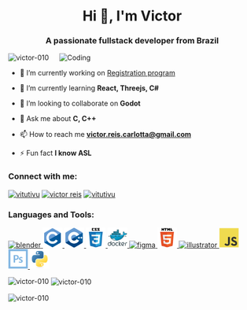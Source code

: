 <h1 align="center">Hi 👋, I'm Victor</h1>
<h3 align="center">A passionate fullstack developer from Brazil</h3>
<img align="right" alt="Coding" width="400" src="https://cdn.discordapp.com/attachments/690692026215170061/1124161578074390649/star.gif">

<p align="left"> <img src="https://komarev.com/ghpvc/?username=victor-010&label=Profile%20views&color=0e75b6&style=flat" alt="victor-010" /> </p>

- 🔭 I’m currently working on [Registration program](https://github.com/victor-010/TP-AED-I-FDES)

- 🌱 I’m currently learning **React, Threejs, C#**

- 👯 I’m looking to collaborate on **Godot**

- 💬 Ask me about **C, C++**

- 📫 How to reach me **victor.reis.carlotta@gmail.com**

- ⚡ Fun fact **I know ASL**

<h3 align="left">Connect with me:</h3>
<p align="left">
<a href="https://dev.to/vitutivu" target="blank"><img align="center" src="https://raw.githubusercontent.com/rahuldkjain/github-profile-readme-generator/master/src/images/icons/Social/devto.svg" alt="vitutivu" height="30" width="40" /></a>
<a href="https://linkedin.com/in/victor reis" target="blank"><img align="center" src="https://raw.githubusercontent.com/rahuldkjain/github-profile-readme-generator/master/src/images/icons/Social/linked-in-alt.svg" alt="victor reis" height="30" width="40" /></a>
<a href="https://stackoverflow.com/users/vitutivu" target="blank"><img align="center" src="https://raw.githubusercontent.com/rahuldkjain/github-profile-readme-generator/master/src/images/icons/Social/stack-overflow.svg" alt="vitutivu" height="30" width="40" /></a>
</p>

<h3 align="left">Languages and Tools:</h3>
<p align="left"> <a href="https://www.blender.org/" target="_blank" rel="noreferrer"> <img src="https://download.blender.org/branding/community/blender_community_badge_white.svg" alt="blender" width="40" height="40"/> </a> <a href="https://www.cprogramming.com/" target="_blank" rel="noreferrer"> <img src="https://raw.githubusercontent.com/devicons/devicon/master/icons/c/c-original.svg" alt="c" width="40" height="40"/> </a> <a href="https://www.w3schools.com/cpp/" target="_blank" rel="noreferrer"> <img src="https://raw.githubusercontent.com/devicons/devicon/master/icons/cplusplus/cplusplus-original.svg" alt="cplusplus" width="40" height="40"/> </a> <a href="https://www.w3schools.com/css/" target="_blank" rel="noreferrer"> <img src="https://raw.githubusercontent.com/devicons/devicon/master/icons/css3/css3-original-wordmark.svg" alt="css3" width="40" height="40"/> </a> <a href="https://www.docker.com/" target="_blank" rel="noreferrer"> <img src="https://raw.githubusercontent.com/devicons/devicon/master/icons/docker/docker-original-wordmark.svg" alt="docker" width="40" height="40"/> </a> <a href="https://www.figma.com/" target="_blank" rel="noreferrer"> <img src="https://www.vectorlogo.zone/logos/figma/figma-icon.svg" alt="figma" width="40" height="40"/> </a> <a href="https://www.w3.org/html/" target="_blank" rel="noreferrer"> <img src="https://raw.githubusercontent.com/devicons/devicon/master/icons/html5/html5-original-wordmark.svg" alt="html5" width="40" height="40"/> </a> <a href="https://www.adobe.com/in/products/illustrator.html" target="_blank" rel="noreferrer"> <img src="https://www.vectorlogo.zone/logos/adobe_illustrator/adobe_illustrator-icon.svg" alt="illustrator" width="40" height="40"/> </a> <a href="https://developer.mozilla.org/en-US/docs/Web/JavaScript" target="_blank" rel="noreferrer"> <img src="https://raw.githubusercontent.com/devicons/devicon/master/icons/javascript/javascript-original.svg" alt="javascript" width="40" height="40"/> </a> <a href="https://www.photoshop.com/en" target="_blank" rel="noreferrer"> <img src="https://raw.githubusercontent.com/devicons/devicon/master/icons/photoshop/photoshop-line.svg" alt="photoshop" width="40" height="40"/> </a> <a href="https://www.python.org" target="_blank" rel="noreferrer"> <img src="https://raw.githubusercontent.com/devicons/devicon/master/icons/python/python-original.svg" alt="python" width="40" height="40"/> </a> </p>

<p><img align="left" src="https://github-readme-stats.vercel.app/api/top-langs?username=victor-010&show_icons=true&locale=en&layout=compact" alt="victor-010" /></p>

<p>&nbsp;<img align="center" src="https://github-readme-stats.vercel.app/api?username=victor-010&show_icons=true&locale=en" alt="victor-010" /></p>

<p><img align="center" src="https://github-readme-streak-stats.herokuapp.com/?user=victor-010&" alt="victor-010" /></p>
